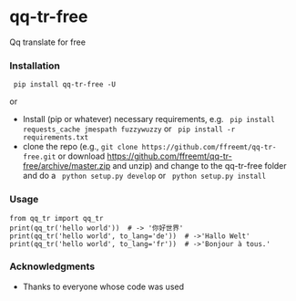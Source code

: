 # qq-tr-free

Qq translate for free

### Installation
``` pip install qq-tr-free -U```

or
* Install (pip or whatever) necessary requirements, e.g. ```
pip install requests_cache jmespath
fuzzywuzzy``` or ```
pip install -r requirements.txt```
* clone the repo (e.g., ```git clone https://github.com/ffreemt/qq-tr-free.git``` or download https://github.com/ffreemt/qq-tr-free/archive/master.zip and unzip) and change to the qq-tr-free folder and do a ```
python setup.py develop``` or ```
python setup.py install```

### Usage

```
from qq_tr import qq_tr
print(qq_tr('hello world'))  # -> '你好世界'
print(qq_tr('hello world', to_lang='de'))  # ->'Hallo Welt'
print(qq_tr('hello world', to_lang='fr'))  # ->'Bonjour à tous.'
```

### Acknowledgments

* Thanks to everyone whose code was used
